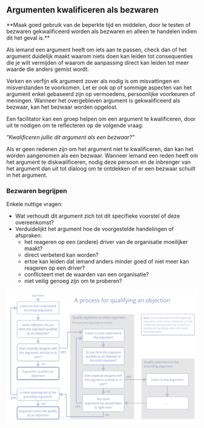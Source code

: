 ## Argumenten kwalificeren als bezwaren

<summary>
**Maak goed gebruik van de beperkte tijd en middelen, door te testen of bezwaren gekwalificeerd worden als bezwaren en alleen te handelen indien dit het geval is.** 
</summary>

Als iemand een argument heeft om iets aan te passen, check dan of het argument duidelijk maakt waarom niets doen kan leiden tot consequenties die je wilt vermijden of waarom de aanpassing direct kan leiden tot meer waarde die anders gemist wordt.

Verken en verfijn elk argument zover als nodig is om misvattingen en misverstanden te voorkomen. Let er ook op of sommige aspecten van het argument enkel gebaseerd zijn op vermoedens, persoonlijke voorkeuren of meningen. Wanneer het overgebleven argument is gekwalificeerd als bezwaar, kan het bezwaar worden opgelost.

Een facilitator kan een groep helpen om een argument te kwalificeren, door uit te nodigen om te reflecteren op de volgende vraag:

_"Kwalificeren jullie dit argument als een bezwaar?"_

Als er geen redenen zijn om het argument niet te kwalificeren, dan kan het worden aangenomen als een bezwaar. Wanneer iemand een reden heeft om het argument te diskwalificeren, nodig  deze persoon en de inbrenger van het argument dan uit tot dialoog om te ontdekken of er een bezwaar schuilt in het argument.


### Bezwaren begrijpen

Enkele nuttige vragen:

-   Wat verhoudt dit argument zich tot dit specifieke voorstel of deze overeenkomst?
-   Verduidelijkt het argument hoe de voorgestelde handelingen of afspraken:
    -   het reageren op een (andere) driver van de organisatie moeilijker maakt?
    -   direct verbeterd kan worden?
    -   ertoe kan leiden dat iemand anders minder goed of niet meer kan reageren op een driver?
    -   conflicteert met de waarden van een organisatie?
    -   niet veilig genoeg zijn om te proberen?


![Een proces om te testen of een argument wordt gekwalificeerd als een bezwaar](img/agreements/qualify-objection-process.png)
